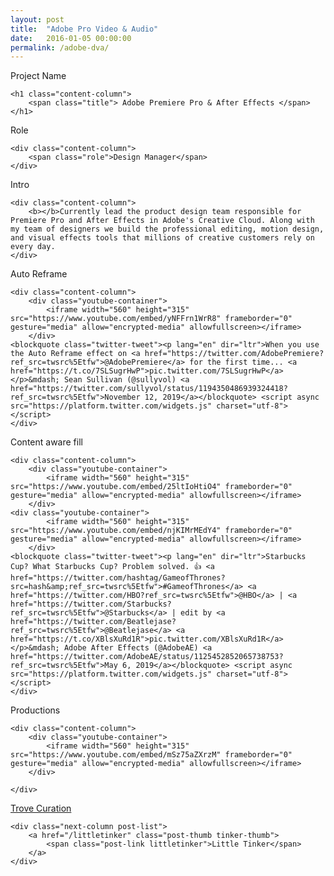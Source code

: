 ```yaml
---
layout: post
title:  "Adobe Pro Video & Audio"
date:   2016-01-05 00:00:00
permalink: /adobe-dva/
---
```


<!-- Begin Hero Row -->
<div class="hero row adobe-dva-hero">
</div>

<!-- Begin Title Row -->
<div class="row title">
    <div class="label-column">
        <div>Project Name</div>
    </div>

    <h1 class="content-column">
        <span class="title"> Adobe Premiere Pro & After Effects </span>
    </h1>
</div>

<!-- Begin Role Row -->
<div class="row role">
    <div class="label-column">
        <div>Role</div>
    </div>

    <div class="content-column">
        <span class="role">Design Manager</span>
    </div>
</div>


<!-- Begin Intro Row -->
<div class="row intro">
    <div class="label-column">
        Intro
    </div>

    <div class="content-column">
		<b></b>Currently lead the product design team responsible for Premiere Pro and After Effects in Adobe's Creative Cloud. Along with my team of designers we build the professional editing, motion design, and visual effects tools that millions of creative customers rely on every day.
    </div>
</div>



<!-- Begin Video Row -->
<div class="row problem">
    <div class="label-column">
        Auto Reframe
    </div>

    <div class="content-column">
		<div class="youtube-container">
			<iframe width="560" height="315" src="https://www.youtube.com/embed/yNFFrn1WrR8" frameborder="0" gesture="media" allow="encrypted-media" allowfullscreen></iframe>
		</div>
    <blockquote class="twitter-tweet"><p lang="en" dir="ltr">When you use the Auto Reframe effect on <a href="https://twitter.com/AdobePremiere?ref_src=twsrc%5Etfw">@AdobePremiere</a> for the first time... <a href="https://t.co/7SLSugrHwP">pic.twitter.com/7SLSugrHwP</a></p>&mdash; Sean Sullivan (@sullyvol) <a href="https://twitter.com/sullyvol/status/1194350486939324418?ref_src=twsrc%5Etfw">November 12, 2019</a></blockquote> <script async src="https://platform.twitter.com/widgets.js" charset="utf-8"></script>
	</div>
</div>


<!-- Begin Video Row -->
<div class="row problem">
    <div class="label-column">
        Content aware fill
    </div>

    <div class="content-column">
		<div class="youtube-container">
			<iframe width="560" height="315" src="https://www.youtube.com/embed/25ltIoHtiO4" frameborder="0" gesture="media" allow="encrypted-media" allowfullscreen></iframe>
		</div>
    <div class="youtube-container">
			<iframe width="560" height="315" src="https://www.youtube.com/embed/njKIMrMEdY4" frameborder="0" gesture="media" allow="encrypted-media" allowfullscreen></iframe>
		</div>
    <blockquote class="twitter-tweet"><p lang="en" dir="ltr">Starbucks Cup? What Starbucks Cup? Problem solved. 👍 <a href="https://twitter.com/hashtag/GameofThrones?src=hash&amp;ref_src=twsrc%5Etfw">#GameofThrones</a> <a href="https://twitter.com/HBO?ref_src=twsrc%5Etfw">@HBO</a> | <a href="https://twitter.com/Starbucks?ref_src=twsrc%5Etfw">@Starbucks</a> | edit by <a href="https://twitter.com/Beatlejase?ref_src=twsrc%5Etfw">@Beatlejase</a> <a href="https://t.co/XBlsXuRd1R">pic.twitter.com/XBlsXuRd1R</a></p>&mdash; Adobe After Effects (@AdobeAE) <a href="https://twitter.com/AdobeAE/status/1125452852065738753?ref_src=twsrc%5Etfw">May 6, 2019</a></blockquote> <script async src="https://platform.twitter.com/widgets.js" charset="utf-8"></script>
	</div>
</div>

<!-- Begin Video Row -->
<div class="row problem">
    <div class="label-column">
        Productions
    </div>

    <div class="content-column">
		<div class="youtube-container">
			<iframe width="560" height="315" src="https://www.youtube.com/embed/mSz75aZXrzM" frameborder="0" gesture="media" allow="encrypted-media" allowfullscreen></iframe>
		</div>

	</div>
</div>


<!-- Begin Next Row -->
<div class="row next">
	<div class="next-column post-list">
		<a href="/curation" class="post-thumb trove-stars-thumb">
			<span class="post-link trove">Trove Curation</span>
		</a>
	</div>

    <div class="next-column post-list">
        <a href="/littletinker" class="post-thumb tinker-thumb">
            <span class="post-link littletinker">Little Tinker</span>
        </a>
    </div>
</div>
